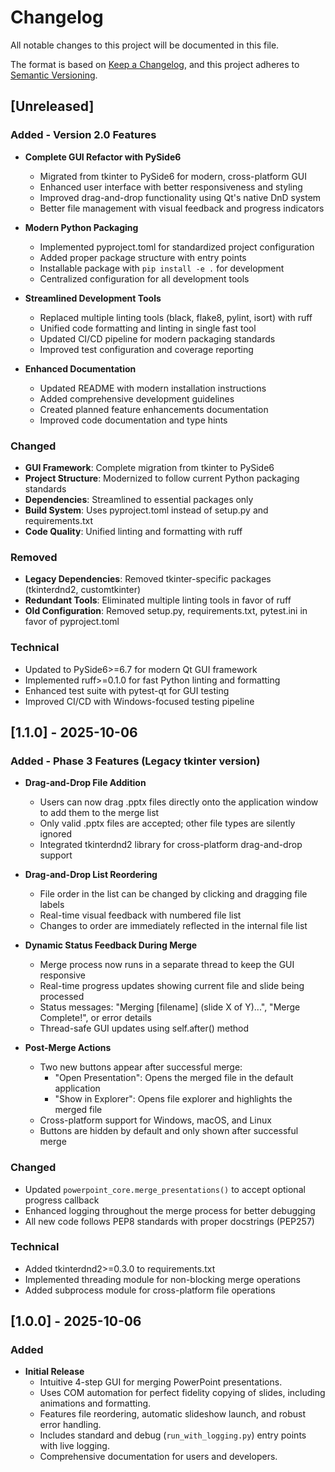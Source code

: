 # Changelog

All notable changes to this project will be documented in this file.

The format is based on [Keep a Changelog](https://keepachangelog.com/en/1.0.0/),
and this project adheres to [Semantic Versioning](https://semver.org/spec/v2.0.0.html).

## [Unreleased]

### Added - Version 2.0 Features

* **Complete GUI Refactor with PySide6**
  * Migrated from tkinter to PySide6 for modern, cross-platform GUI
  * Enhanced user interface with better responsiveness and styling
  * Improved drag-and-drop functionality using Qt's native DnD system
  * Better file management with visual feedback and progress indicators

* **Modern Python Packaging**
  * Implemented pyproject.toml for standardized project configuration
  * Added proper package structure with entry points
  * Installable package with `pip install -e .` for development
  * Centralized configuration for all development tools

* **Streamlined Development Tools**
  * Replaced multiple linting tools (black, flake8, pylint, isort) with ruff
  * Unified code formatting and linting in single fast tool
  * Updated CI/CD pipeline for modern packaging standards
  * Improved test configuration and coverage reporting

* **Enhanced Documentation**
  * Updated README with modern installation instructions
  * Added comprehensive development guidelines
  * Created planned feature enhancements documentation
  * Improved code documentation and type hints

### Changed

* **GUI Framework**: Complete migration from tkinter to PySide6
* **Project Structure**: Modernized to follow current Python packaging standards
* **Dependencies**: Streamlined to essential packages only
* **Build System**: Uses pyproject.toml instead of setup.py and requirements.txt
* **Code Quality**: Unified linting and formatting with ruff

### Removed

* **Legacy Dependencies**: Removed tkinter-specific packages (tkinterdnd2, customtkinter)
* **Redundant Tools**: Eliminated multiple linting tools in favor of ruff
* **Old Configuration**: Removed setup.py, requirements.txt, pytest.ini in favor of pyproject.toml

### Technical

* Updated to PySide6>=6.7 for modern Qt GUI framework
* Implemented ruff>=0.1.0 for fast Python linting and formatting
* Enhanced test suite with pytest-qt for GUI testing
* Improved CI/CD with Windows-focused testing pipeline

## [1.1.0] - 2025-10-06

### Added - Phase 3 Features (Legacy tkinter version)

* **Drag-and-Drop File Addition**
  * Users can now drag .pptx files directly onto the application window to
    add them to the merge list
  * Only valid .pptx files are accepted; other file types are silently ignored
  * Integrated tkinterdnd2 library for cross-platform drag-and-drop support

* **Drag-and-Drop List Reordering**
  * File order in the list can be changed by clicking and dragging file labels
  * Real-time visual feedback with numbered file list
  * Changes to order are immediately reflected in the internal file list

* **Dynamic Status Feedback During Merge**
  * Merge process now runs in a separate thread to keep the GUI responsive
  * Real-time progress updates showing current file and slide being processed
  * Status messages: "Merging [filename] (slide X of Y)...",
    "Merge Complete!", or error details
  * Thread-safe GUI updates using self.after() method

* **Post-Merge Actions**
  * Two new buttons appear after successful merge:
    * "Open Presentation": Opens the merged file in the default application
    * "Show in Explorer": Opens file explorer and highlights the merged file
  * Cross-platform support for Windows, macOS, and Linux
  * Buttons are hidden by default and only shown after successful merge

### Changed

* Updated `powerpoint_core.merge_presentations()` to accept optional progress callback
* Enhanced logging throughout the merge process for better debugging
* All new code follows PEP8 standards with proper docstrings (PEP257)

### Technical

* Added tkinterdnd2>=0.3.0 to requirements.txt
* Implemented threading module for non-blocking merge operations
* Added subprocess module for cross-platform file operations

## [1.0.0] - 2025-10-06

### Added

* **Initial Release**
  * Intuitive 4-step GUI for merging PowerPoint presentations.
  * Uses COM automation for perfect fidelity copying of slides, including
    animations and formatting.
  * Features file reordering, automatic slideshow launch, and robust error
    handling.
  * Includes standard and debug (`run_with_logging.py`) entry points with
    live logging.
  * Comprehensive documentation for users and developers.
